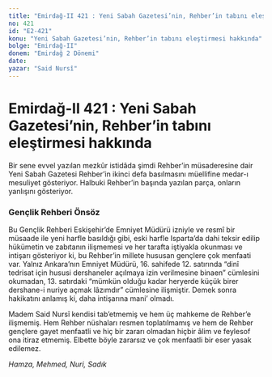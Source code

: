 ```yaml
---
title: "Emirdağ-II 421 : Yeni Sabah Gazetesi’nin, Rehber’in tabını eleştirmesi hakkında"
no: 421
id: "E2-421"
konu: "Yeni Sabah Gazetesi’nin, Rehber’in tabını eleştirmesi hakkında"
bolge: "Emirdağ-II"
donem: "Emirdağ 2 Dönemi"
date: 
yazar: "Said Nursî"
---
```


# Emirdağ-II 421 : Yeni Sabah Gazetesi’nin, Rehber’in tabını eleştirmesi hakkında

Bir sene evvel yazılan mezkûr istidâda şimdi Rehber’in müsaderesine dair Yeni Sabah Gazetesi Rehber’in ikinci defa basılmasını müellifine medar-ı mesuliyet gösteriyor. Halbuki Rehber’in başında yazılan parça, onların yanlışını gösteriyor.

### Gençlik Rehberi Önsöz

Bu Gençlik Rehberi Eskişehir’de Emniyet Müdürü izniyle ve resmî bir müsaade ile yeni harfle basıldığı gibi, eski harfle Isparta’da dahi teksir edilip hükümetin ve zabıtanın ilişmemesi ve her tarafta iştiyakla okunması ve intişarı gösteriyor ki, bu Rehber’in millete hususan gençlere çok menfaati var. Yalnız Ankara’nın Emniyet Müdürü, 16. sahifede 12. satırında “dinî tedrisat için hususi dershaneler açılmaya izin verilmesine binaen” cümlesini okumadan, 13. satırdaki “mümkün olduğu kadar heryerde küçük birer dershane-i nuriye açmak lâzımdır” cümlesine ilişmiştir. Demek sonra hakikatını anlamış ki, daha intişarına mani’ olmadı.

Madem Said Nursî kendisi tab’etmemiş ve hem üç mahkeme de Rehber’e ilişmemiş. Hem Rehber nüshaları resmen toplatılmamış ve hem de Rehber gençlere gayet menfaatli ve hiç bir zararı olmadan hiçbir âlim ve feylesof ona itiraz etmemiş. Elbette böyle zararsız ve çok menfaatli bir eser yasak edilemez.

*Hamza, Mehmed, Nuri, Sadık*
